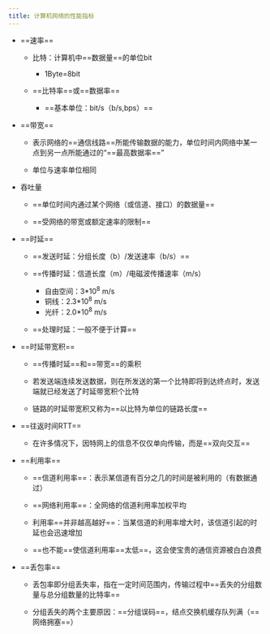 ```yaml
---
title: 计算机网络的性能指标
---
```




- ==速率==

	- 比特：计算机中==数据量==的单位bit
		- 1Byte=8bit

	- ==比特率==或==数据率==
		- ==基本单位：bit/s（b/s,bps）==

- ==带宽==

	- 表示网络的==通信线路==所能传输数据的能力，单位时间内网络中某一点到另一点所能通过的“==最高数据率==”

	- 单位与速率单位相同

- 吞吐量

	- ==单位时间内通过某个网络（或信道、接口）的数据量==

	- ==受网络的带宽或额定速率的限制==

- ==时延==

	- ==发送时延：分组长度（b）/发送速率（b/s）==

	- ==传播时延：信道长度（m）/电磁波传播速率（m/s）
		- 自由空间：3\*10<sup>8</sup> m/s
		- 铜线：2.3\*10<sup>8</sup> m/s
		- 光纤：2.0\*10<sup>8</sup> m/s

	- ==处理时延：一般不便于计算==

- ==时延带宽积==

	- ==传播时延==和==带宽==的乘积

	- 若发送端连续发送数据，则在所发送的第一个比特即将到达终点时，发送端就已经发送了时延带宽积个比特

	- 链路的时延带宽积又称为==以比特为单位的链路长度==
- ==往返时间RTT==

	- 在许多情况下，因特网上的信息不仅仅单向传输，而是==双向交互==

- ==利用率==

	- ==信道利用率==：表示某信道有百分之几的时间是被利用的（有数据通过）

	- ==网络利用率==：全网络的信道利用率加权平均

	-  利用率==并非越高越好==：当某信道的利用率增大时，该信道引起的时延也会迅速增加

	- ==也不能==使信道利用率==太低==，这会使宝贵的通信资源被白白浪费

- ==丢包率==

	- 丢包率即分组丢失率，指在一定时间范围内，传输过程中==丢失的分组数量与总分组数量的比特率==

	- 分组丢失的两个主要原因：==分组误码==，结点交换机缓存队列满（==网络拥塞==）
